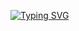 [![Typing SVG](https://readme-typing-svg.herokuapp.com?font=Fira+Sans+Condensed&size=16&pause=1000&color=C22DF7&center=true&width=435&lines=Hi+there%2C+I'm+Luc%C3%ADa.+Welcome+to+my+github+%F0%9F%8D%93)](https://git.io/typing-svg)

<!--
**lucialarraona/lucialarraona** is a ✨ _special_ ✨ repository because its `README.md` (this file) appears on your GitHub profile.

Here are some ideas to get you started:

- 🔭 I’m currently working on ...
- 🌱 I’m currently learning ...
- 👯 I’m looking to collaborate on ...
- 🤔 I’m looking for help with ...
- 💬 Ask me about ...
- 📫 How to reach me: ...
- 😄 Pronouns: ...
- ⚡ Fun fact: ...
-->

